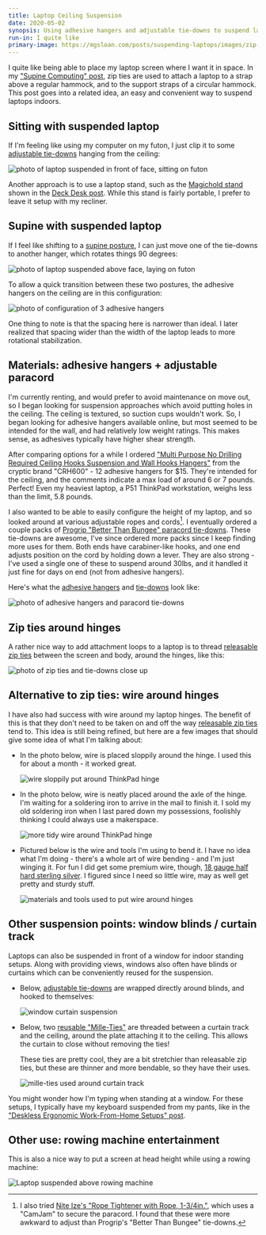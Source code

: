 ```yaml
---
title: Laptop Ceiling Suspension
date: 2020-05-02
synopsis: Using adhesive hangers and adjustable tie-downs to suspend laptops.
run-in: I quite like
primary-image: https://mgsloan.com/posts/suspending-laptops/images/zip-tie-suspension.jpg
---
```


I quite like being able to place my laptop screen where I want it in
space. In my ["Supine Computing" post][], zip ties are used to attach
a laptop to a strap above a regular hammock, and to the support straps
of a circular hammock. This post goes into a related idea, an easy and
convenient way to suspend laptops indoors.

["Supine Computing" post]: /posts/supine-computing/

## Sitting with suspended laptop

If I'm feeling like using my computer on my futon, I just clip it to
some [adjustable tie-downs][tie-downs] hanging from the ceiling:

![photo of laptop suspended in front of face, sitting on futon
](./images/sitting-futon-computing.jpg)

Another approach is to use a laptop stand, such as the [Magichold
stand][] shown in the [Deck Desk post][deck-desk]. While this stand is
fairly portable, I prefer to leave it setup with my recliner.

[deck-desk]: /posts/deck-desk/
[Magichold stand]: https://smile.amazon.com/gp/product/B00JWD6XC0

## Supine with suspended laptop

If I feel like shifting to a [supine posture]["Supine Computing"
post], I can just move one of the tie-downs to another hanger, which
rotates things 90 degrees:

![photo of laptop suspended above face, laying on futon
](./images/supine-futon-computing.jpg)

To allow a quick transition between these two postures, the adhesive
hangers on the ceiling are in this configuration:

![photo of configuration of 3 adhesive hangers
](./images/three-adhesive-hangers.jpg)

One thing to note is that the spacing here is narrower than ideal. I
later realized that spacing wider than the width of the laptop leads
to more rotational stabilization.

## Materials: adhesive hangers + adjustable paracord

I'm currently renting, and would prefer to avoid maintenance on move
out, so I began looking for suspension approaches which avoid putting
holes in the ceiling. The ceiling is textured, so suction cups
wouldn't work. So, I began looking for adhesive hangers available
online, but most seemed to be intended for the wall, and had
relatively low weight ratings. This makes sense, as adhesives
typically have higher shear strength.

After comparing options for a while I ordered ["Multi Purpose No
Drilling Required Ceiling Hooks Suspension and Wall Hooks
Hangers"][adhesive hangers] from the cryptic brand "CRH600" - 12
adhesive hangers for $15. They're intended for the ceiling, and the
comments indicate a max load of around 6 or 7 pounds. Perfect! Even my
heaviest laptop, a P51 ThinkPad workstation, weighs less than the
limit, 5.8 pounds.

I also wanted to be able to easily configure the height of my laptop,
and so looked around at various adjustable ropes and
cords[^other-cord-order]. I eventually ordered a couple packs of
[Progrip "Better Than Bungee" paracord tie-downs][tie-downs]. These
tie-downs are awesome, I've since ordered more packs since I keep
finding more uses for them. Both ends have carabiner-like hooks, and
one end adjusts position on the cord by holding down a lever. They are
also strong - I've used a single one of these to suspend around 30lbs,
and it handled it just fine for days on end (not from adhesive
hangers).

Here's what the [adhesive hangers][] and [tie-downs][] look like:

![photo of adhesive hangers and paracord tie-downs
](./images/adhesive-hangers-and-tie-downs.jpg)

[adhesive hangers]: https://smile.amazon.com/gp/product/B07P1P6VQ5
[tie-downs]: https://smile.amazon.com/gp/product/B01COUOCG6

[^other-cord-order]:
    I also tried [Nite Ize's "Rope Tightener with Rope,
    1-3/4in."](https://smile.amazon.com/gp/product/B00BKVPY0O), which
    uses a "CamJam" to secure the paracord. I found that these were
    more awkward to adjust than Progrip's "Better Than Bungee"
    tie-downs.

## Zip ties around hinges

A rather nice way to add attachment loops to a laptop is to thread
[releasable zip ties][] between the screen and body, around the
hinges, like this:

![photo of zip ties and tie-downs close up
](./images/zip-tie-suspension.jpg)

## Alternative to zip ties: wire around hinges

I have also had success with wire around my laptop hinges. The benefit
of this is that they don't need to be taken on and off the way
[releasable zip ties][] tend to. This idea is still being refined, but
here are a few images that should give some idea of what I'm talking
about:

* In the photo below, wire is placed sloppily around the hinge. I used
  this for about a month - it worked great.

  ![wire sloppily put around ThinkPad hinge
  ](./images/rough-wire-around-hinge.jpg)

* In the photo below, wire is neatly placed around the axle of the
  hinge. I'm waiting for a soldering iron to arrive in the mail to
  finish it. I sold my old soldering iron when I last pared down my
  possessions, foolishly thinking I could always use a makerspace.

  ![more tidy wire around ThinkPad hinge
  ](./images/tidy-wire-around-hinge.jpg)

* Pictured below is the wire and tools I'm using to bend it. I have no
  idea what I'm doing - there's a whole art of wire bending - and I'm
  just winging it. For fun I did get some premium wire, though, [18
  gauge half hard sterling silver][]. I figured since I need so little
  wire, may as well get pretty and sturdy stuff.

  ![materials and tools used to put wire around hinges
  ](./images/wire-materials.jpg)

[18 gauge half hard sterling silver]: https://smile.amazon.com/gp/product/B06XYD33W5
[releasable zip ties]: https://smile.amazon.com/Releasable-cable-inch-50LBS-100pcs/dp/B00ANAWGM2

## Other suspension points: window blinds / curtain track

Laptops can also be suspended in front of a window for indoor standing
setups. Along with providing views, windows also often have blinds or
curtains which can be conveniently reused for the suspension.

* Below, [adjustable tie-downs][tie-downs] are wrapped directly around
  blinds, and hooked to themselves:

  ![window curtain suspension
  ](./images/window-curtain-suspension.jpg)

* Below, two [reusable "Mille-Ties"][] are threaded between a curtain
  track and the ceiling, around the plate attaching it to the
  ceiling. This allows the curtain to close without removing the ties!

  These ties are pretty cool, they are a bit stretchier than
  releasable zip ties, but these are thinner and more bendable, so
  they have their uses.

  ![mille-ties used around curtain track
  ](./images/mille-tie-suspension.jpg)

You might wonder how I'm typing when standing at a window. For these
setups, I typically have my keyboard suspended from my pants, like in
the ["Deskless Ergonomic Work-From-Home Setups" post][].

["Deskless Ergonomic Work-From-Home Setups" post]: /posts/deskless-ergo-wfh
[reusable "Mille-Ties"]: https://smile.amazon.com/gp/product/B00ARUQBRY

## Other use: rowing machine entertainment

This is also a nice way to put a screen at head height while using a
rowing machine:

![Laptop suspended above rowing machine
](./images/rowing-computing.jpg)
